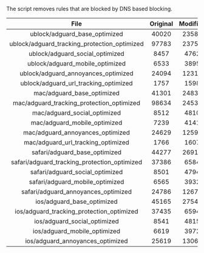 The script removes rules that are blocked by DNS based blocking.


| File | Original | Modified |
|:----:|:-----:|:-----:|
| ublock/adguard_base_optimized | 40020 | 23583 |
| ublock/adguard_tracking_protection_optimized | 97783 | 23753 |
| ublock/adguard_social_optimized | 8457 | 4762 |
| ublock/adguard_mobile_optimized | 6533 | 3895 |
| ublock/adguard_annoyances_optimized | 24094 | 12311 |
| ublock/adguard_url_tracking_optimized | 1757 | 1598 |
| mac/adguard_base_optimized | 41301 | 24831 |
| mac/adguard_tracking_protection_optimized | 98634 | 24531 |
| mac/adguard_social_optimized | 8512 | 4810 |
| mac/adguard_mobile_optimized | 7239 | 4141 |
| mac/adguard_annoyances_optimized | 24629 | 12597 |
| mac/adguard_url_tracking_optimized | 1766 | 1607 |
| safari/adguard_base_optimized | 44277 | 26918 |
| safari/adguard_tracking_protection_optimized | 37386 | 6584 |
| safari/adguard_social_optimized | 8501 | 4794 |
| safari/adguard_mobile_optimized | 6565 | 3932 |
| safari/adguard_annoyances_optimized | 24786 | 12677 |
| ios/adguard_base_optimized | 45165 | 27540 |
| ios/adguard_tracking_protection_optimized | 37435 | 6594 |
| ios/adguard_social_optimized | 8541 | 4815 |
| ios/adguard_mobile_optimized | 6619 | 3972 |
| ios/adguard_annoyances_optimized | 25619 | 13063 |